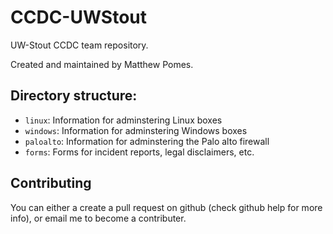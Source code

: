 # CCDC-UWStout
UW-Stout CCDC team repository.

Created and maintained by Matthew Pomes.

## Directory structure:

- `linux`: Information for adminstering Linux boxes
- `windows`: Information for adminstering Windows boxes
- `paloalto`: Information for adminstering the Palo alto firewall
- `forms`: Forms for incident reports, legal disclaimers, etc.

## Contributing

You can either a create a pull request on github (check github help for more info),
or email me to become a contributer.
